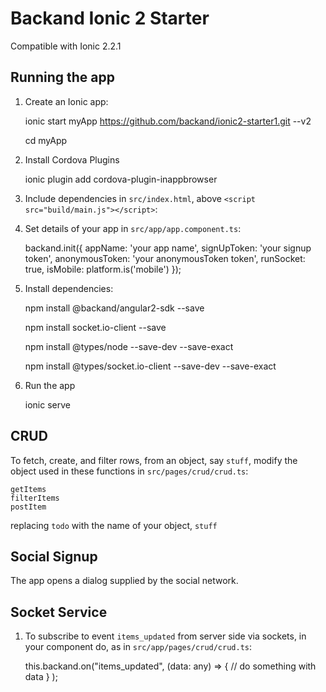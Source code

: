 # Backand Ionic 2 Starter

Compatible with Ionic 2.2.1

## Running the app 

1. Create an Ionic app:

    ionic start myApp https://github.com/backand/ionic2-starter1.git --v2
    
    cd myApp

2. Install Cordova Plugins

    ionic plugin add cordova-plugin-inappbrowser

3. Include dependencies in `src/index.html`, above `<script src="build/main.js"></script>`:

    <script src="socket.io.min.js"></script>

3. Set details of your app in `src/app/app.component.ts`:

    backand.init({
        appName: 'your app name',
        signUpToken: 'your signup token',
        anonymousToken: 'your anonymousToken token',
        runSocket: true,
        isMobile: platform.is('mobile')
    });

4. Install dependencies:

    npm install @backand/angular2-sdk --save

    npm install socket.io-client --save

    npm install @types/node --save-dev --save-exact

    npm install @types/socket.io-client --save-dev --save-exact

5. Run the app
    
    ionic serve

## CRUD

To fetch, create, and filter rows, from an object, say `stuff`, modify 
the object used in these functions in `src/pages/crud/crud.ts`:

    getItems
    filterItems
    postItem

replacing `todo` with the name of your object, `stuff`

## Social Signup 

The app opens a dialog supplied by the social network. 

## Socket Service

1. To subscribe to event `items_updated` from server side via sockets, in your component do, as in `src/app/pages/crud/crud.ts`:

      
    this.backand.on("items_updated",
        (data: any) => {
            // do something with data
        }
    );